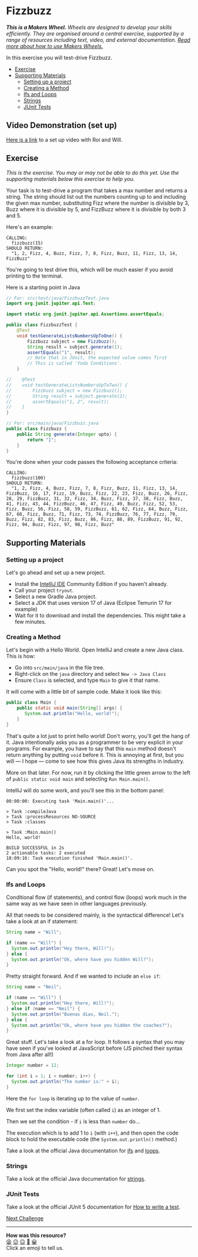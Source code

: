 # Fizzbuzz

_**This is a Makers Wheel.** Wheels are designed to develop your skills
efficiently. They are organised around a central exercise, supported by a range
of resources including text, video, and external documentation. [Read more about
how to use Makers
Wheels.](https://github.com/makersacademy/course/blob/main/labels/wheels.md)_

In this exercise you will test-drive Fizzbuzz.

- [Exercise](#exercise)
- [Supporting Materials](#supporting-materials)
  - [Setting up a project](#setting-up-a-project)
  - [Creating a Method](#creating-a-method)
  - [Ifs and Loops](#ifs-and-loops)
  - [Strings](#strings)
  - [JUnit Tests](#junit-tests)

## Video Demonstration (set up)

[Here is a link](https://youtu.be/aXlOW3wq2tQ) to a set up video with Roi and Will. 

## Exercise

_This is the exercise. You may or may not be able to do this yet. Use the
supporting materials below this exercise to help you._

Your task is to test-drive a program that takes a max number and returns a
string. The string should list out the numbers counting up to and including the
given max number, substituting Fizz where the number is divisible by 3, Buzz
where it is divisible by 5, and FizzBuzz where it is divisible by both 3 and 5.

Here's an example:

```
CALLING:
  fizzbuzz(15)
SHOULD RETURN:
  "1, 2, Fizz, 4, Buzz, Fizz, 7, 8, Fizz, Buzz, 11, Fizz, 13, 14, FizzBuzz"
```

You're going to test drive this, which will be much easier if you avoid printing
to the terminal.

Here is a starting point in Java

```java
// For: src/test/java/FizzbuzzTest.java
import org.junit.jupiter.api.Test;

import static org.junit.jupiter.api.Assertions.assertEquals;

public class FizzbuzzTest {
    @Test
    void testGenerateListsNumbersUpToOne() {
        Fizzbuzz subject = new Fizzbuzz();
        String result = subject.generate(1);
        assertEquals("1", result);
        // Note that in JUnit, the expected value comes first
        // This is called 'Yoda Conditions'.
    }

//    @Test
//    void testGenerateListsNumbersUpToTwo() {
//        Fizzbuzz subject = new Fizzbuzz();
//        String result = subject.generate(2);
//        assertEquals("1, 2", result);
//    }
}
```

```java
// For: src/main/java/Fizzbuzz.java
public class Fizzbuzz {
    public String generate(Integer upto) {
        return "1";
    }
}
```

You're done when your code passes the following acceptance criteria:

```
CALLING:
  fizzbuzz(100)
SHOULD RETURN:
  "1, 2, Fizz, 4, Buzz, Fizz, 7, 8, Fizz, Buzz, 11, Fizz, 13, 14, FizzBuzz, 16, 17, Fizz, 19, Buzz, Fizz, 22, 23, Fizz, Buzz, 26, Fizz, 28, 29, FizzBuzz, 31, 32, Fizz, 34, Buzz, Fizz, 37, 38, Fizz, Buzz, 41, Fizz, 43, 44, FizzBuzz, 46, 47, Fizz, 49, Buzz, Fizz, 52, 53, Fizz, Buzz, 56, Fizz, 58, 59, FizzBuzz, 61, 62, Fizz, 64, Buzz, Fizz, 67, 68, Fizz, Buzz, 71, Fizz, 73, 74, FizzBuzz, 76, 77, Fizz, 79, Buzz, Fizz, 82, 83, Fizz, Buzz, 86, Fizz, 88, 89, FizzBuzz, 91, 92, Fizz, 94, Buzz, Fizz, 97, 98, Fizz, Buzz"
```

## Supporting Materials

### Setting up a project

Let's go ahead and set up a new project.

<!-- OMITTED -->

* Install the [IntelliJ IDE](https://www.jetbrains.com/idea/) Community Edition if you haven't already.
* Call your project `tryout`.
* Select a new Gradle Java project. 
* Select a JDK that uses version 17 of Java (Eclipse Temurin 17 for example)
* Wait for it to download and install the dependencies. This might take a few
  minutes.

### Creating a Method

Let's begin with a Hello World. Open IntelliJ and create a new Java class. This
is how:

* Go into `src/main/java` in the file tree.
* Right-click on the `java` directory and select `New -> Java Class`
* Ensure `Class` is selected, and type `Main` to give it that name.

It will come with a little bit of sample code. Make it look like this:

```java
public class Main {
    public static void main(String[] args) {
       System.out.println("Hello, world!");
    }
}
```

That's quite a lot just to print hello world! Don't worry, you'll get the hang
of it. Java intentionally asks you as a programmer to be very explicit in your
programs. For example, you have to say that this `main` method doesn't return
anything by putting `void` before it. This is annoying at first, but you will —
I hope — come to see how this gives Java its strengths in industry.

More on that later. For now, run it by clicking the little green arrow to the
left of `public static void main` and selecting `Run Main.main()`.

IntelliJ will do some work, and you'll see this in the bottom panel:

```shell
00:00:00: Executing task 'Main.main()'...

> Task :compileJava
> Task :processResources NO-SOURCE
> Task :classes

> Task :Main.main()
Hello, world!

BUILD SUCCESSFUL in 2s
2 actionable tasks: 2 executed
18:09:16: Task execution finished 'Main.main()'.
```

Can you spot the "Hello, world!" there? Great! Let's move on.

### Ifs and Loops

Conditional flow (if statements), and control flow (loops) work much in the same way as we have seen in other languages previously.

All that needs to be considered mainly, is the syntactical difference! Let's take a look at an if statement:

``` java
String name = "Will";

if (name == "Will") {
  System.out.println("Hey there, Will!");
} else {
  System.out.println("Ok, where have you hidden Will?");
}
```

Pretty straight forward. And if we wanted to include an `else if`:

``` java
String name = "Neil";

if (name == "Will") {
  System.out.println("Hey there, Will!");
} else if (name == "Neil") {
  System.out.println("Buenas dias, Neil.");
} else {
  System.out.println("Ok, where have you hidden the coaches?");
}
```

Great stuff. Let's take a look at a for loop. It follows a syntax that you may have seen if you've looked at JavaScript before (JS pinched their syntax from Java after all!)

``` java
Integer number = 12;

for (int i = 1; i < number; i++) {
  System.out.println("The number is:" + i);
}
```

Here the `for loop` is iterating up to the value of `number`. 

We first set the index variable (often called `i`) as an integer of 1.

Then we set the condition - if `i` is less than `number` do...

The execution which is to add 1 to `i` (with `i++`), and then open the code block to hold the executable code (the `System.out.println()` method.)


Take a look at the official Java documentation for  [ifs](https://docs.oracle.com/javase/tutorial/java/nutsandbolts/if.html) and [loops](https://docs.oracle.com/javase/tutorial/java/nutsandbolts/for.html).

### Strings

<!-- OMITTED -->

Take a look at the official Java documentation for [strings](https://docs.oracle.com/javase/tutorial/java/data/strings.html).

### JUnit Tests

<!-- OMITTED -->

Take a look at the official JUnit 5 documentation for [How to write a test](https://junit.org/junit5/docs/current/user-guide/#writing-tests).


[Next Challenge](02_bank.md)

<!-- BEGIN GENERATED SECTION DO NOT EDIT -->

---

**How was this resource?**  
[😫](https://airtable.com/shrUJ3t7KLMqVRFKR?prefill_Repository=makersacademy%2Fjava-fundamentals-with-intellij&prefill_File=out%2Fproduction%2Fjava_fundamentals_with_intellij%2Ffizzbuzz_and_bank%2F01_fizzbuzz.md&prefill_Sentiment=😫) [😕](https://airtable.com/shrUJ3t7KLMqVRFKR?prefill_Repository=makersacademy%2Fjava-fundamentals-with-intellij&prefill_File=out%2Fproduction%2Fjava_fundamentals_with_intellij%2Ffizzbuzz_and_bank%2F01_fizzbuzz.md&prefill_Sentiment=😕) [😐](https://airtable.com/shrUJ3t7KLMqVRFKR?prefill_Repository=makersacademy%2Fjava-fundamentals-with-intellij&prefill_File=out%2Fproduction%2Fjava_fundamentals_with_intellij%2Ffizzbuzz_and_bank%2F01_fizzbuzz.md&prefill_Sentiment=😐) [🙂](https://airtable.com/shrUJ3t7KLMqVRFKR?prefill_Repository=makersacademy%2Fjava-fundamentals-with-intellij&prefill_File=out%2Fproduction%2Fjava_fundamentals_with_intellij%2Ffizzbuzz_and_bank%2F01_fizzbuzz.md&prefill_Sentiment=🙂) [😀](https://airtable.com/shrUJ3t7KLMqVRFKR?prefill_Repository=makersacademy%2Fjava-fundamentals-with-intellij&prefill_File=out%2Fproduction%2Fjava_fundamentals_with_intellij%2Ffizzbuzz_and_bank%2F01_fizzbuzz.md&prefill_Sentiment=😀)  
Click an emoji to tell us.

<!-- END GENERATED SECTION DO NOT EDIT -->
